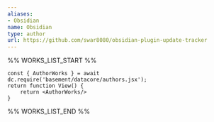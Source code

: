 ```yaml
---
aliases:
- Obsidian
name: Obsidian
type: author
url: https://github.com/swar8080/obsidian-plugin-update-tracker
---
```



%% WORKS_LIST_START %%

```datacorejsx
const { AuthorWorks } = await dc.require('basement/datacore/authors.jsx');
return function View() {
    return <AuthorWorks/>
}
```
%% WORKS_LIST_END %%